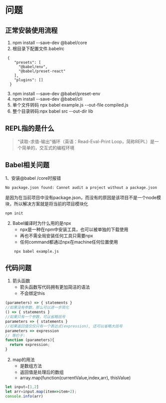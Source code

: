 # 问题
## 正常安装使用流程
1. npm install --save-dev @babel/core
2. 根目录下配置文件.babelrc

```
 {
    "presets": [
      "@babel/env",
      "@babel/preset-react"
    ],
    "plugins": []
  }
```

3. npm install --save-dev @babel/preset-env
4. npm install --save-dev @babel/cli
5. 单个文件转码 npx babel example.js --out-file compiled.js
6. 整个目录转码:npx babel src --out-dir lib


## REPL指的是什么
> “读取-求值-输出”循环（英语：Read-Eval-Print Loop，简称REPL）是一个简单的，交互式的编程环境

## Babel相关问题
1、安装@babel /core时报错
```
No package.json found: Cannot audit a project without a package.json
```
是因为在当前项目中没有package.json，而没有的原因是该项目不是一个node模块，所以解决方案就是将当前的项目模块化
```
npm init
```

2. Babel编译时为什么用的是npx
	- npx是一种在npm中安装工具，也可以被单独的下载使用
	- 再也不需全局安装任何工具只需要npx <commang>
	- 任何command都通过npx在machine任何位置使用

``` 
	npx babel example.js
```
	



## 代码问题
	
1. 箭头函数
	- 箭头函数写代码拥有更加简洁的语法
	- 不会绑定this

```javascript
(parameters) => { statements }
//如果没有参数，那么可以进一步简化
() => { statements }
//如果只有一个参数，可以省略括号
parameters => { statements }
//如果返回值仅仅只有一个表达式(expression), 还可以省略大括号
parameters => expression
// 等价于:
function (parameters){
  return expression;
}
```
2. map的用法
	- 是数组方法
	- 返回值是处理后的数组
	- array.map(function(currentValue,index,arr), thisValue)

```javascript
let input=[1,2]
let arr=input.map(item=>item+2);
console.info(arr)
```